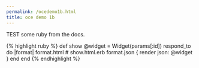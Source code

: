 ```yaml
---
permalink: /ocedemo1b.html
title: oce demo 1b
---
```


TEST some ruby from the docs.

{% highlight ruby %}
def show
  @widget = Widget(params[:id])
  respond_to do |format|
    format.html # show.html.erb
    format.json { render json: @widget }
  end
end
{% endhighlight %}

